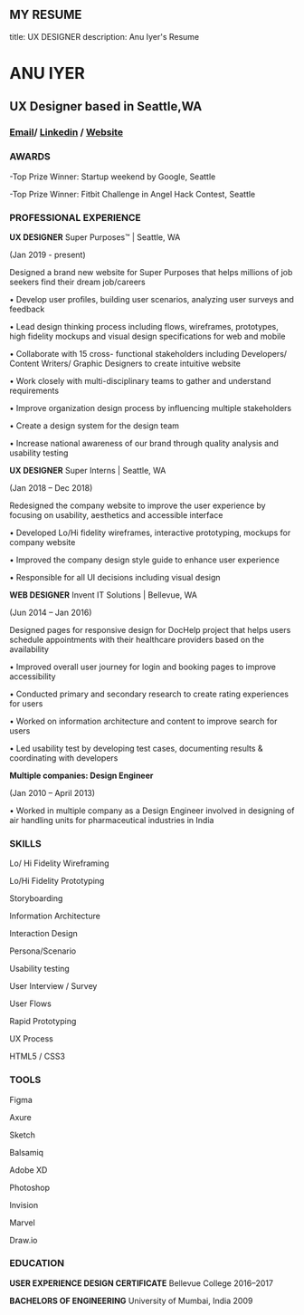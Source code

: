 ## MY RESUME
title: UX DESIGNER
description: Anu Iyer's Resume


# ANU IYER
## UX Designer based in Seattle,WA
### [Email](anubechem@gmail.com)/ [Linkedin](https://www.linkedin.com/in/anu-iyer) / [Website](https://anuportfolio.wixsite.com/mysite)

### AWARDS
-Top Prize Winner: Startup weekend by Google, Seattle

-Top Prize Winner: Fitbit Challenge in Angel Hack Contest, Seattle

### PROFESSIONAL EXPERIENCE

**UX DESIGNER**
Super Purposes™ | Seattle, WA 

(Jan 2019 - present)

Designed a brand new website for Super Purposes that helps millions of job seekers find their dream job/careers  

•	Develop user profiles, building user scenarios, analyzing user surveys and feedback

•	Lead design thinking process including flows, wireframes, prototypes, high fidelity mockups and visual design specifications for  web and mobile

•	Collaborate with 15 cross- functional stakeholders including Developers/ Content Writers/ Graphic Designers to create intuitive website	

•	Work closely with multi-disciplinary teams to gather and understand requirements

•	Improve organization design process by influencing multiple stakeholders

•	Create a design system for the design team  

•	Increase national awareness of our brand through quality analysis and usability testing

**UX DESIGNER**
Super Interns | Seattle, WA 

(Jan 2018 – Dec 2018)

Redesigned the company website to improve the user experience by focusing on usability, aesthetics and accessible interface

•	Developed Lo/Hi fidelity wireframes, interactive prototyping, mockups for company website

•	Improved the company design style guide to enhance user experience 

•	Responsible for all UI decisions including visual design


**WEB DESIGNER**
Invent IT Solutions | Bellevue, WA 

(Jun 2014 – Jan 2016)

Designed pages for responsive design for DocHelp project that helps users schedule appointments with their healthcare providers based on the availability

•	Improved overall user journey for login and booking pages to improve accessibility

•	Conducted primary and secondary research to create rating experiences for users 

•	Worked on information architecture and content to improve search for users 

•	Led usability test by developing test cases, documenting results & coordinating with developers


**Multiple companies: Design Engineer**

(Jan 2010 – April 2013)

•	Worked in multiple company as a Design Engineer involved in designing of air handling units for pharmaceutical industries in India


### SKILLS
Lo/ Hi Fidelity Wireframing

Lo/Hi Fidelity Prototyping

Storyboarding

Information Architecture

Interaction Design

Persona/Scenario

Usability testing

User Interview / Survey

User Flows

Rapid Prototyping

UX Process

HTML5 / CSS3


### TOOLS
Figma

Axure

Sketch

Balsamiq

Adobe XD

Photoshop

Invision

Marvel

Draw.io


### EDUCATION 
**USER EXPERIENCE DESIGN CERTIFICATE**
Bellevue College
2016–2017

**BACHELORS OF ENGINEERING** 
University of Mumbai, India
2009




